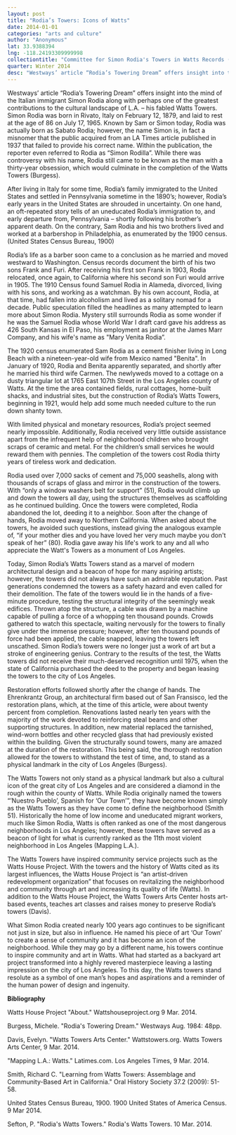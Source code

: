 ```yaml
---
layout: post
title: "Rodia’s Towers: Icons of Watts"
date: 2014-01-01
categories: "arts and culture"
author: "Anonymous"
lat: 33.9388394
lng: -118.24193309999998
collectiontitle: "Committee for Simon Rodia's Towers in Watts Records (Collection 1388), UCLA Library Special Collections"
quarter: Winter 2014
desc: "Westways’ article “Rodia’s Towering Dream” offers insight into the mind of the Italian immigrant Simon Rodia along with perhaps one of the greatest contributions to the cultural landscape of L.A. – his fabled Watts Towers. Simon Rodia was born in Rivato, Italy on February 12, 1879, and laid to rest at the age of 86 on July 17, 1965. Known by Sam or Simon today, Rodia was actually born as Sabato Rodia; however, the name Simon is, in fact a misnomer that the public acquired from an LA Times article published in 1937 that failed to provide his correct name. Within the publication, the reporter even referred to Rodia as “Simon Rodilla”. While there was controversy with his name, Rodia still came to be known as the man with a thirty-year obsession, which would culminate in the completion of the Watts Towers (Burgess)."
---
```

<foreign>Westways’</foreign> article “Rodia’s Towering Dream” offers insight into the mind of the Italian immigrant Simon Rodia along with perhaps one of the greatest contributions to the cultural landscape of L.A. – his fabled Watts Towers. Simon Rodia was born in Rivato, Italy on February 12, 1879, and laid to rest at the age of 86 on July 17, 1965. Known by Sam or Simon today, Rodia was actually born as Sabato Rodia; however, the name Simon is, in fact a misnomer that the public acquired from an LA Times article published in 1937 that failed to provide his correct name. Within the publication, the reporter even referred to Rodia as “Simon Rodilla”. While there was controversy with his name, Rodia still came to be known as the man with a thirty-year obsession, which would culminate in the completion of the Watts Towers (Burgess).

After living in Italy for some time, Rodia’s family immigrated to the United States and settled in Pennsylvania sometime in the 1890’s; however, Rodia’s early years in the United States are shrouded in uncertainty. On one hand, an oft-repeated story tells of an uneducated Rodia’s immigration to, and early departure from, Pennsylvania – shortly following his brother’s apparent death. On the contrary, Sam Rodia and his two brothers lived and worked at a barbershop in Philadelphia, as enumerated by the 1900 census. (United States Census Bureau, 1900)

Rodia’s life as a barber soon came to a conclusion as he married and moved westward to Washington. Census records document the birth of his two sons Frank and Furi. After receiving his first son Frank in 1903, Rodia relocated, once again, to California where his second son Furi would arrive in 1905. The 1910 Census found Samuel Rodia in Alameda, divorced, living with his sons, and working as a watchman. By his own account, Rodia, at that time, had fallen into alcoholism and lived as a solitary nomad for a decade. Public speculation filled the headlines as many attempted to learn more about Simon Rodia. Mystery still surrounds Rodia as some wonder if he was the Samuel Rodia whose World War I draft card gave his address as 426 South Kansas in El Paso, his employment as janitor at the James Marr Company, and his wife's name as &quot;Mary Venita Rodia”.

The 1920 census enumerated Sam Rodia as a cement finisher living in Long Beach with a nineteen-year-old wife from Mexico named &quot;Benita&quot;. In January of 1920, Rodia and Benita apparently separated, and shortly after he married his third wife Carmen. The newlyweds moved to a cottage on a dusty triangular lot at 1765 East 107th Street in the Los Angeles county of Watts. At the time the area contained fields, rural cottages, home-built shacks, and industrial sites, but the construction of Rodia’s Watts Towers, beginning in 1921, would help add some much needed culture to the run down shanty town.

With limited physical and monetary resources, Rodia’s project seemed nearly impossible. Additionally, Rodia received very little outside assistance apart from the infrequent help of neighborhood children who brought scraps of ceramic and metal. For the children’s small services he would reward them with pennies. The completion of the towers cost Rodia thirty years of tireless work and dedication.

Rodia used over 7,000 sacks of cement and 75,000 seashells, along with thousands of scraps of glass and mirror in the construction of the towers. With “only a window washers belt for support” (51), Rodia would climb up and down the towers all day, using the structures themselves as scaffolding as he continued building. Once the towers were completed, Rodia abandoned the lot, deeding it to a neighbor. Soon after the change of hands, Rodia moved away to Northern California. When asked about the towers, he avoided such questions, instead giving the analogous example of, “if your mother dies and you have loved her very much maybe you don't speak of her” (80).  Rodia gave away his life's work to any and all who appreciate the Watt's Towers as a monument of Los Angeles.

Today, Simon Rodia’s Watts Towers stand as a marvel of modern architectural design and a beacon of hope for many aspiring artists; however, the towers did not always have such an admirable reputation. Past generations condemned the towers as a safety hazard and even called for their demolition. The fate of the towers would lie in the hands of a five-minute procedure, testing the structural integrity of the seemingly weak edifices. Thrown atop the structure, a cable was drawn by a machine capable of pulling a force of a whopping ten thousand pounds. Crowds gathered to watch this spectacle, waiting nervously for the towers to finally give under the immense pressure; however, after ten thousand pounds of force had been applied, the cable snapped, leaving the towers left unscathed. Simon Rodia’s towers were no longer just a work of art but a stroke of engineering genius. Contrary to the results of the test, the Watts towers did not receive their much-deserved recognition until 1975, when the state of California purchased the deed to the property and began leasing the towers to the city of Los Angeles.

Restoration efforts followed shortly after the change of hands. The Ehrenkrantz Group, an architectural firm based out of San Fransisco, led the restoration plans, which, at the time of this article, were about twenty percent from completion. Renovations lasted nearly ten years with the majority of the work devoted to reinforcing steal beams and other supporting structures. In addition, new material replaced the tarnished, wind-worn bottles and other recycled glass that had previously existed within the building. Given the structurally sound towers, many are amazed at the duration of the restoration. This being said, the thorough restoration allowed for the towers to withstand the test of time, and, to stand as a physical landmark in the city of Los Angeles (Burgess).

The Watts Towers not only stand as a physical landmark but also a cultural icon of the great city of Los Angeles and are considered a diamond in the rough within the county of Watts. While Rodia originally named the towers “’Nuestro Pueblo’, Spanish for ‘Our Town’”, they have become known simply as the Watts Towers as they have come to define the neighborhood (Smith 51). Historically the home of low income and uneducated migrant workers, much like Simon Rodia, Watts is often ranked as one of the most dangerous neighborhoods in Los Angeles; however, these towers have served as a beacon of light for what is currently ranked as the 11th most violent neighborhood in Los Angeles (Mapping L.A.).

The Watts Towers have inspired community service projects such as the Watts House Project. With the towers and the history of Watts cited as its largest influences, the Watts House Project is “an artist-driven redevelopment organization” that focuses on revitalizing the neighborhood and community through art and increasing its quality of life (Watts). In addition to the Watts House Project, the Watts Towers Arts Center hosts art-based events, teaches art classes and raises money to preserve Rodia’s towers (Davis).

What Simon Rodia created nearly 100 years ago continues to be significant not just in size, but also in influence. He named his piece of art ‘Our Town’ to create a sense of community and it has become an icon of the neighborhood. While they may go by a different name, his towers continue to inspire community and art in Watts. What had started as a backyard art project transformed into a highly revered masterpiece leaving a lasting impression on the city of Los Angeles. To this day, the Watts towers stand resolute as a symbol of one man’s hopes and aspirations and a reminder of the human power of design and ingenuity.


**Bibliography**

Watts House Project &quot;About.&quot; Wattshouseproject.org 9 Mar. 2014.

Burgess, Michele. &quot;Rodia's Towering Dream.&quot; Westways Aug. 1984: 48pp.

Davis, Evelyn. &quot;Watts Towers Arts Center.&quot; Wattstowers.org. Watts Towers Arts Center, 9 Mar. 2014.

&quot;Mapping L.A.: Watts.&quot; Latimes.com. Los Angeles Times, 9 Mar. 2014.

Smith, Richard C. &quot;Learning from Watts Towers: Assemblage and Community-Based Art in California.&quot; Oral History Society 37.2 (2009): 51-58.

United States Census Bureau, 1900. 1900 United States of America Census. 9 Mar 2014.

Sefton, P. &quot;Rodia's Watts Towers.&quot; Rodia's Watts Towers. 10 Mar. 2014.


